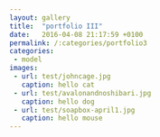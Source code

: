 ```yaml
---
layout: gallery
title:  "portfolio III"
date:   2016-04-08 21:17:59 +0100
permalink: /:categories/portfolio3
categories:
 - model
images:
 - url: test/johncage.jpg
   caption: hello cat
 - url: test/avalonandnoshibari.jpg
   caption: hello dog
 - url: test/soapbox-april1.jpg
   caption: hello mouse
---
```

